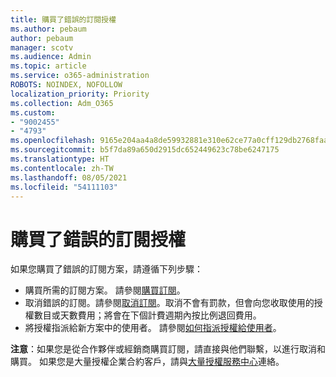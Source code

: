 ```yaml
---
title: 購買了錯誤的訂閱授權
ms.author: pebaum
author: pebaum
manager: scotv
ms.audience: Admin
ms.topic: article
ms.service: o365-administration
ROBOTS: NOINDEX, NOFOLLOW
localization_priority: Priority
ms.collection: Adm_O365
ms.custom:
- "9002455"
- "4793"
ms.openlocfilehash: 9165e204aa4a8de59932881e310e62ce77a0cff129db2768faa464d4b2391159
ms.sourcegitcommit: b5f7da89a650d2915dc652449623c78be6247175
ms.translationtype: HT
ms.contentlocale: zh-TW
ms.lasthandoff: 08/05/2021
ms.locfileid: "54111103"
---
```

# <a name="purchased-wrong-subscription-license"></a>購買了錯誤的訂閱授權

如果您購買了錯誤的訂閱方案，請遵循下列步驟：

- 購買所需的訂閱方案。 請參閱[購買訂閱](https://docs.microsoft.com/alchemyinsights/buy-a-subscription-to-office-365-for-business)。
- 取消錯誤的訂閱。請參閱[取消訂閱](https://docs.microsoft.com/alchemyinsights/canceling-your-office-365-subscription)。取消不會有罰款，但會向您收取使用的授權數目或天數費用；將會在下個計費週期內按比例退回費用。
- 將授權指派給新方案中的使用者。 請參閱[如何指派授權給使用者](https://docs.microsoft.com/alchemyinsights/how-to-assign-a-license-to-a-user)。

**注意**：如果您是從合作夥伴或經銷商購買訂閱，請直接與他們聯繫，以進行取消和購買。 如果您是大量授權企業合約客戶，請與[大量授權服務中心](https://support.microsoft.com/help/4471406/how-to-contact-the-microsoft-volume-licensing-service-center)連絡。
